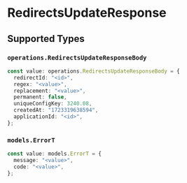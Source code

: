 # RedirectsUpdateResponse


## Supported Types

### `operations.RedirectsUpdateResponseBody`

```typescript
const value: operations.RedirectsUpdateResponseBody = {
  redirectId: "<id>",
  regex: "<value>",
  replacement: "<value>",
  permanent: false,
  uniqueConfigKey: 3240.08,
  createdAt: "1723319638594",
  applicationId: "<id>",
};
```

### `models.ErrorT`

```typescript
const value: models.ErrorT = {
  message: "<value>",
  code: "<value>",
};
```


